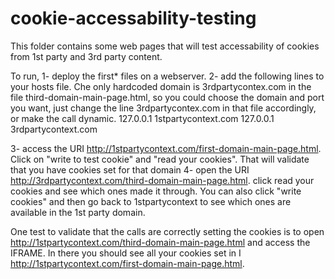 # cookie-accessability-testing

This folder contains some web pages that will test accessability of cookies from 1st party and 3rd party content.

To run, 
1- deploy the first* files on a webserver. 
2- add the following lines to your hosts file. Che only hardcoded domain is 3rdpartycontex.com in the file third-domain-main-page.html, so you could choose the domain and port you want, just change the line 3rdpartycontex.com in that file accordingly, or make the call dynamic. 
127.0.0.1       1stpartycontext.com
127.0.0.1       3rdpartycontext.com

3- access the URI http://1stpartycontext.com/first-domain-main-page.html. Click on "write to test cookie" and "read your cookies". That will validate that you have cookies set for that domain
4- open the URI http://3rdpartycontext.com/third-domain-main-page.html. click read your cookies and see which ones made it through. You can also click "write cookies" and then go back to 1stpartycontext to see which ones are available in the 1st party domain.

One test to validate that the calls are correctly setting the cookies is to open  http://1stpartycontext.com/third-domain-main-page.html and access the IFRAME. In there you should see all your cookies set in I http://1stpartycontext.com/first-domain-main-page.html.

